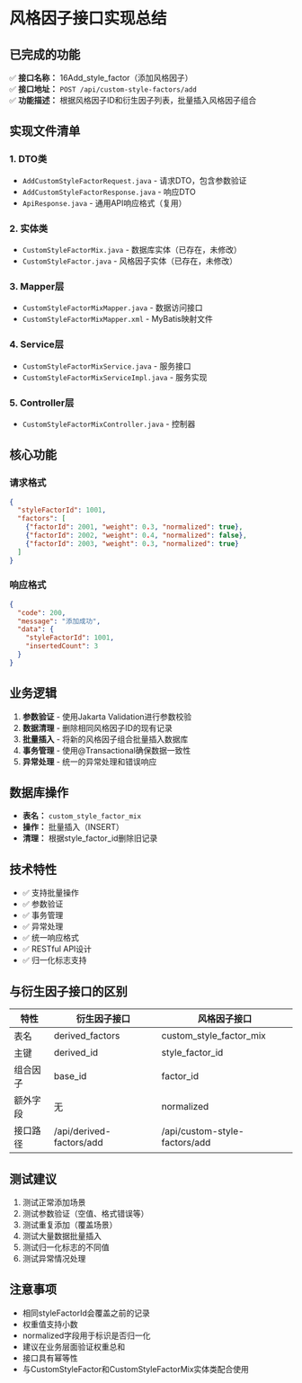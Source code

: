 # 风格因子接口实现总结

## 已完成的功能

✅ **接口名称：** 16Add_style_factor（添加风格因子）  
✅ **接口地址：** `POST /api/custom-style-factors/add`  
✅ **功能描述：** 根据风格因子ID和衍生因子列表，批量插入风格因子组合

## 实现文件清单

### 1. DTO类
- `AddCustomStyleFactorRequest.java` - 请求DTO，包含参数验证
- `AddCustomStyleFactorResponse.java` - 响应DTO
- `ApiResponse.java` - 通用API响应格式（复用）

### 2. 实体类
- `CustomStyleFactorMix.java` - 数据库实体（已存在，未修改）
- `CustomStyleFactor.java` - 风格因子实体（已存在，未修改）

### 3. Mapper层
- `CustomStyleFactorMixMapper.java` - 数据访问接口
- `CustomStyleFactorMixMapper.xml` - MyBatis映射文件

### 4. Service层
- `CustomStyleFactorMixService.java` - 服务接口
- `CustomStyleFactorMixServiceImpl.java` - 服务实现

### 5. Controller层
- `CustomStyleFactorMixController.java` - 控制器

## 核心功能

### 请求格式
```json
{
  "styleFactorId": 1001,
  "factors": [
    {"factorId": 2001, "weight": 0.3, "normalized": true},
    {"factorId": 2002, "weight": 0.4, "normalized": false},
    {"factorId": 2003, "weight": 0.3, "normalized": true}
  ]
}
```

### 响应格式
```json
{
  "code": 200,
  "message": "添加成功",
  "data": {
    "styleFactorId": 1001,
    "insertedCount": 3
  }
}
```

## 业务逻辑

1. **参数验证** - 使用Jakarta Validation进行参数校验
2. **数据清理** - 删除相同风格因子ID的现有记录
3. **批量插入** - 将新的风格因子组合批量插入数据库
4. **事务管理** - 使用@Transactional确保数据一致性
5. **异常处理** - 统一的异常处理和错误响应

## 数据库操作

- **表名：** `custom_style_factor_mix`
- **操作：** 批量插入（INSERT）
- **清理：** 根据style_factor_id删除旧记录

## 技术特性

- ✅ 支持批量操作
- ✅ 参数验证
- ✅ 事务管理
- ✅ 异常处理
- ✅ 统一响应格式
- ✅ RESTful API设计
- ✅ 归一化标志支持

## 与衍生因子接口的区别

| 特性 | 衍生因子接口 | 风格因子接口 |
|------|-------------|-------------|
| 表名 | derived_factors | custom_style_factor_mix |
| 主键 | derived_id | style_factor_id |
| 组合因子 | base_id | factor_id |
| 额外字段 | 无 | normalized |
| 接口路径 | /api/derived-factors/add | /api/custom-style-factors/add |

## 测试建议

1. 测试正常添加场景
2. 测试参数验证（空值、格式错误等）
3. 测试重复添加（覆盖场景）
4. 测试大量数据批量插入
5. 测试归一化标志的不同值
6. 测试异常情况处理

## 注意事项

- 相同styleFactorId会覆盖之前的记录
- 权重值支持小数
- normalized字段用于标识是否归一化
- 建议在业务层面验证权重总和
- 接口具有幂等性
- 与CustomStyleFactor和CustomStyleFactorMix实体类配合使用 